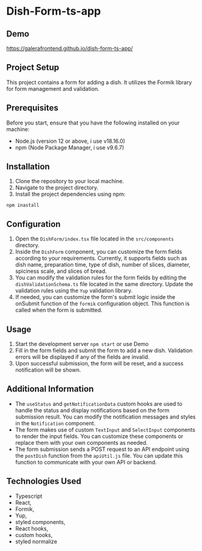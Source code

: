 # Dish-Form-ts-app

## Demo

https://galerafrontend.github.io/dish-form-ts-app/

## Project Setup

This project contains a form for adding a dish. It utilizes the Formik library for form management and validation.

## Prerequisites

Before you start, ensure that you have the following installed on your machine:

- Node.js (version 12 or above, i use v18.16.0)
- npm (Node Package Manager, i use v9.6.7)

## Installation

1. Clone the repository to your local machine.
2. Navigate to the project directory.
3. Install the project dependencies using npm:

```
npm inastall
```

## Configuration

1. Open the `DishForm/index.tsx` file located in the `src/components` directory.
2. Inside the `DishForm` component, you can customize the form fields according to your requirements. Currently, it supports fields such as dish name, preparation time, type of dish, number of slices, diameter, spiciness scale, and slices of bread.
3. You can modify the validation rules for the form fields by editing the `dishValidationSchema.ts` file located in the same directory. Update the validation rules using the `Yup` validation library.
4. If needed, you can customize the form's submit logic inside the onSubmit function of the `formik` configuration object. This function is called when the form is submitted.

## Usage

1. Start the development server `npm start` or use Demo
2. Fill in the form fields and submit the form to add a new dish. Validation errors will be displayed if any of the fields are invalid.
3. Upon successful submission, the form will be reset, and a success notification will be shown.

## Additional Information

- The `useStatus` and `getNotificationData` custom hooks are used to handle the status and display notifications based on the form submission result. You can modify the notification messages and styles in the `Notification` component.
- The form makes use of custom `TextInput` and `SelectInput` components to render the input fields. You can customize these components or replace them with your own components as needed.
- The form submission sends a POST request to an API endpoint using the `postDish` function from the `apiUtil.js` file. You can update this function to communicate with your own API or backend.

## Technologies Used

- Typescript
- React,
- Formik,
- Yup,
- styled components,
- React hooks,
- custom hooks,
- styled normalize

